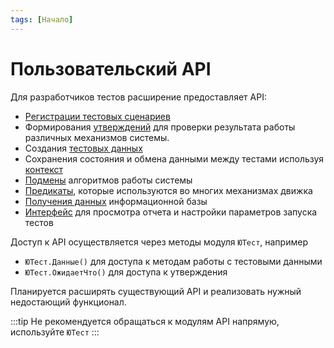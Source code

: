 ```yaml
---
tags: [Начало]
---
```


# Пользовательский API

Для разработчиков тестов расширение предоставляет API:

* [Регистрации тестовых сценариев](test-registration.md)
* Формирования [утверждений](assertions/assertions.md) для проверки результата работы различных механизмов системы.
* Создания [тестовых данных](test-data/test-data.md)
* Сохранения состояния и обмена данными между тестами используя [контекст](context.md)
* [Подмены](mockito.md) алгоритмов работы системы
* [Предикаты](predicates.md), которые используются во многих механизмах движка
* [Получения данных](queries.md) информационной базы
* [Интерфейс](yaxunit-ui.md) для просмотра отчета и настройки параметров запуска тестов

Доступ к API осуществляется через методы модуля `ЮТест`, например

* `ЮТест.Данные()` для доступа к методам работы с тестовыми данными
* `ЮТест.ОжидаетЧто()` для доступа к утверждения

Планируется расширять существующий API и реализовать нужный недостающий функционал.

:::tip 
Не рекомендуется обращаться к модулям API напрямую, используйте `ЮТест`
:::
